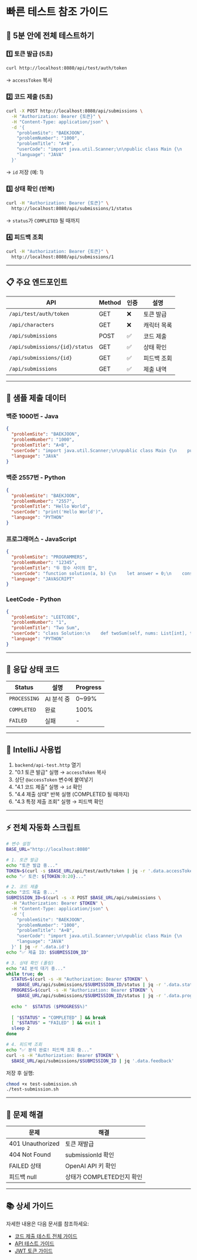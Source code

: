 # 빠른 테스트 참조 가이드

## 🚀 5분 안에 전체 테스트하기

### 1️⃣ 토큰 발급 (5초)
```bash
curl http://localhost:8080/api/test/auth/token
```
→ `accessToken` 복사

### 2️⃣ 코드 제출 (5초)
```bash
curl -X POST http://localhost:8080/api/submissions \
  -H "Authorization: Bearer {토큰}" \
  -H "Content-Type: application/json" \
  -d '{
    "problemSite": "BAEKJOON",
    "problemNumber": "1000",
    "problemTitle": "A+B",
    "userCode": "import java.util.Scanner;\n\npublic class Main {\n    public static void main(String[] args) {\n        Scanner sc = new Scanner(System.in);\n        int a = sc.nextInt();\n        int b = sc.nextInt();\n        System.out.println(a + b);\n    }\n}",
    "language": "JAVA"
  }'
```
→ `id` 저장 (예: 1)

### 3️⃣ 상태 확인 (반복)
```bash
curl -H "Authorization: Bearer {토큰}" \
  http://localhost:8080/api/submissions/1/status
```
→ `status`가 `COMPLETED` 될 때까지

### 4️⃣ 피드백 조회
```bash
curl -H "Authorization: Bearer {토큰}" \
  http://localhost:8080/api/submissions/1
```

---

## 📋 주요 엔드포인트

| API | Method | 인증 | 설명 |
|-----|--------|------|------|
| `/api/test/auth/token` | GET | ❌ | 토큰 발급 |
| `/api/characters` | GET | ❌ | 캐릭터 목록 |
| `/api/submissions` | POST | ✅ | 코드 제출 |
| `/api/submissions/{id}/status` | GET | ✅ | 상태 확인 |
| `/api/submissions/{id}` | GET | ✅ | 피드백 조회 |
| `/api/submissions` | GET | ✅ | 제출 내역 |

---

## 💾 샘플 제출 데이터

### 백준 1000번 - Java
```json
{
  "problemSite": "BAEKJOON",
  "problemNumber": "1000",
  "problemTitle": "A+B",
  "userCode": "import java.util.Scanner;\n\npublic class Main {\n    public static void main(String[] args) {\n        Scanner sc = new Scanner(System.in);\n        int a = sc.nextInt();\n        int b = sc.nextInt();\n        System.out.println(a + b);\n    }\n}",
  "language": "JAVA"
}
```

### 백준 2557번 - Python
```json
{
  "problemSite": "BAEKJOON",
  "problemNumber": "2557",
  "problemTitle": "Hello World",
  "userCode": "print('Hello World')",
  "language": "PYTHON"
}
```

### 프로그래머스 - JavaScript
```json
{
  "problemSite": "PROGRAMMERS",
  "problemNumber": "12345",
  "problemTitle": "두 정수 사이의 합",
  "userCode": "function solution(a, b) {\n    let answer = 0;\n    const min = Math.min(a, b);\n    const max = Math.max(a, b);\n    for(let i = min; i <= max; i++) {\n        answer += i;\n    }\n    return answer;\n}",
  "language": "JAVASCRIPT"
}
```

### LeetCode - Python
```json
{
  "problemSite": "LEETCODE",
  "problemNumber": "1",
  "problemTitle": "Two Sum",
  "userCode": "class Solution:\n    def twoSum(self, nums: List[int], target: int) -> List[int]:\n        hashmap = {}\n        for i, num in enumerate(nums):\n            complement = target - num\n            if complement in hashmap:\n                return [hashmap[complement], i]\n            hashmap[num] = i\n        return []",
  "language": "PYTHON"
}
```

---

## 🎯 응답 상태 코드

| Status | 설명 | Progress |
|--------|------|----------|
| `PROCESSING` | AI 분석 중 | 0~99% |
| `COMPLETED` | 완료 | 100% |
| `FAILED` | 실패 | - |

---

## 📱 IntelliJ 사용법

1. `backend/api-test.http` 열기
2. "0.1 토큰 발급" 실행 → `accessToken` 복사
3. 상단 `@accessToken` 변수에 붙여넣기
4. "4.1 코드 제출" 실행 → `id` 확인
5. "4.4 제출 상태" 반복 실행 (COMPLETED 될 때까지)
6. "4.3 특정 제출 조회" 실행 → 피드백 확인

---

## ⚡ 전체 자동화 스크립트

```bash
# 변수 설정
BASE_URL="http://localhost:8080"

# 1. 토큰 발급
echo "토큰 발급 중..."
TOKEN=$(curl -s $BASE_URL/api/test/auth/token | jq -r '.data.accessToken')
echo "✅ 토큰: ${TOKEN:0:20}..."

# 2. 코드 제출
echo "코드 제출 중..."
SUBMISSION_ID=$(curl -s -X POST $BASE_URL/api/submissions \
  -H "Authorization: Bearer $TOKEN" \
  -H "Content-Type: application/json" \
  -d '{
    "problemSite": "BAEKJOON",
    "problemNumber": "1000",
    "problemTitle": "A+B",
    "userCode": "import java.util.Scanner;\n\npublic class Main {\n    public static void main(String[] args) {\n        Scanner sc = new Scanner(System.in);\n        int a = sc.nextInt();\n        int b = sc.nextInt();\n        System.out.println(a + b);\n    }\n}",
    "language": "JAVA"
  }' | jq -r '.data.id')
echo "✅ 제출 ID: $SUBMISSION_ID"

# 3. 상태 확인 (폴링)
echo "AI 분석 대기 중..."
while true; do
  STATUS=$(curl -s -H "Authorization: Bearer $TOKEN" \
    $BASE_URL/api/submissions/$SUBMISSION_ID/status | jq -r '.data.status')
  PROGRESS=$(curl -s -H "Authorization: Bearer $TOKEN" \
    $BASE_URL/api/submissions/$SUBMISSION_ID/status | jq -r '.data.progress')
  
  echo "  $STATUS ($PROGRESS%)"
  
  [ "$STATUS" = "COMPLETED" ] && break
  [ "$STATUS" = "FAILED" ] && exit 1
  sleep 2
done

# 4. 피드백 조회
echo "✅ 분석 완료! 피드백 조회 중..."
curl -s -H "Authorization: Bearer $TOKEN" \
  $BASE_URL/api/submissions/$SUBMISSION_ID | jq '.data.feedback'
```

저장 후 실행:
```bash
chmod +x test-submission.sh
./test-submission.sh
```

---

## 🔧 문제 해결

| 문제 | 해결 |
|------|------|
| 401 Unauthorized | 토큰 재발급 |
| 404 Not Found | submissionId 확인 |
| FAILED 상태 | OpenAI API 키 확인 |
| 피드백 null | 상태가 COMPLETED인지 확인 |

---

## 📚 상세 가이드

자세한 내용은 다음 문서를 참조하세요:
- [코드 제출 테스트 전체 가이드](./CODE_SUBMISSION_TEST_GUIDE.md)
- [API 테스트 가이드](./API_TEST_GUIDE.md)
- [JWT 토큰 가이드](./TEST_JWT_GUIDE.md)

